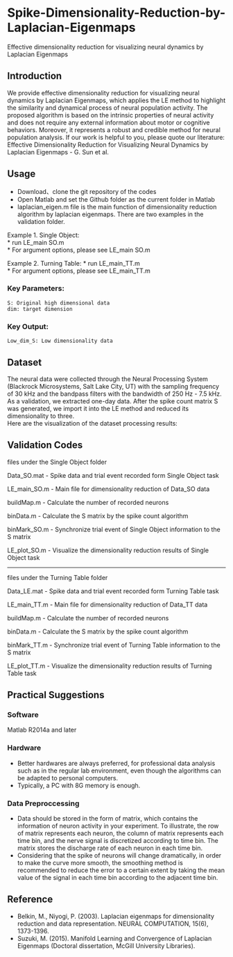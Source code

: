 # Spike-Dimensionality-Reduction-by-Laplacian-Eigenmaps
Effective dimensionality reduction for visualizing neural dynamics by Laplacian Eigenmaps

## Introduction

We provide effective dimensionality reduction for visualizing neural dynamics by Laplacian Eigenmaps, which applies the LE method to highlight the similarity and dynamical process of neural population activity. The proposed algorithm is based on the intrinsic properties of neural activity and does not require any external information about motor or cognitive behaviors. Moreover, it represents a robust and credible method for neural population analysis. If our work is helpful to you, please quote our literature: Effective Dimensionality Reduction for Visualizing Neural Dynamics by Laplacian Eigenmaps - G. Sun et al.

## Usage

* Download、clone the git repository of the codes  
* Open Matlab and set the Github folder as the current folder in Matlab  
* laplacian_eigen.m file is the main function of dimensionality reduction algorithm by laplacian eigenmaps. 
There are two examples in the validation folder. 

Example 1. Single Object:     
    * run LE_main SO.m   
    * For argument options, please see LE_main SO.m   
    
Example 2. Turning Table:
	* run LE_main_TT.m   
	* For argument options, please see LE_main_TT.m   

### Key Parameters:

    S: Original high dimensional data  
    dim: target dimension  
	
### Key Output:

    Low_dim_S: Low dimensionality data

## Dataset

The neural data were collected through the Neural Processing System (Blackrock Microsystems, Salt Lake City, UT) with the 
sampling frequency of 30 kHz and the bandpass filters with the bandwidth of 250 Hz - 7.5 kHz. As a validation, we extracted one-day   data. After the spike count matrix S was generated, we import it into the LE method and reduced its dimensionality to three.  
Here are the visualization of the dataset processing results:
 

## Validation Codes

files under the Single Object folder

Data_SO.mat  - Spike data and trial event recorded form Single Object task

LE_main_SO.m - Main file for dimensionality reduction of Data_SO data

buildMap.m   - Calculate the number of recorded neurons

binData.m    - Calculate the S matrix by the spike count algorithm

binMark_SO.m - Synchronize trial event of Single Object information to the S matrix

LE_plot_SO.m - Visualize the dimensionality reduction results of Single Object task





-----------------------------------------------------------------------------------

files under the Turning Table folder

Data_LE.mat  - Spike data and trial event recorded form Turning Table task

LE_main_TT.m - Main file for dimensionality reduction of Data_TT data

buildMap.m   - Calculate the number of recorded neurons

binData.m    - Calculate the S matrix by the spike count algorithm

binMark_TT.m - Synchronize trial event of Turning Table information to the S matrix

LE_plot_TT.m - Visualize the dimensionality reduction results of Turning Table task




## Practical Suggestions

### Software

Matlab R2014a and later

### Hardware

* Better hardwares are always preferred, for professional data analysis such as in the regular lab environment, even though the   algorithms can be adapted to personal computers.  
* Typically, a PC with 8G memory is enough.  

### Data Preproccessing

* Data should be stored in the form of matrix, which contains the information of neuron activity in your experiment. To  illustrate, the row of matrix represents each neuron, the column of matrix represents each time bin, and the nerve signal is discretized according to time bin. The matrix stores the discharge rate of each neuron in each time bin.	
* Considering that the spike of neurons will change dramatically, in order to make the curve more smooth, the smoothing method is recommended to reduce the error to a certain extent by taking the mean value of the signal in each time bin according to the adjacent time bin.

## Reference

* Belkin, M., Niyogi, P. (2003). Laplacian eigenmaps for dimensionality reduction and data representation. NEURAL COMPUTATION, 15(6), 1373-1396.
* Suzuki, M. (2015). Manifold Learning and Convergence of Laplacian Eigenmaps (Doctoral dissertation, McGill University Libraries).
